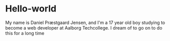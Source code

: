 # Hello-world
My name is Daniel Præstgaard Jensen, and I'm a 17 year old boy studying to become a web developer at Aalborg Techcollege.
I dream of to go on to do this for a long time
